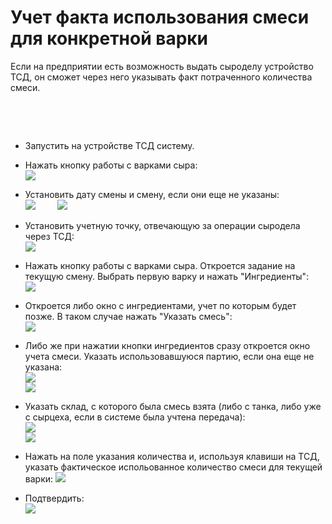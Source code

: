 # Учет факта использования смеси для конкретной варки 


Если на предприятии есть возможность выдать сыроделу
устройство ТСД, он сможет через него указывать факт потраченного количества смеси.

 

 

-   Запустить на устройстве ТСД систему.
-   Нажать кнопку работы с варками сыра:  
    ![](AccountingMilkTSD.assets/drex_uchet_vremeni_vneseniya_ingredientov_syrodelom_cherez_tsd__terminal_sbora_dannykh__custom.png)
    
-   Установить дату смены и смену, если они еще не указаны:  
    ![](AccountingMilkTSD.assets/drex_uchet_vremeni_vneseniya_ingredientov_syrodelom_cherez_tsd__terminal_sbora_dannykh__custom_2.png)
           
    ![](AccountingMilkTSD.assets/drex_uchet_vremeni_vneseniya_ingredientov_syrodelom_cherez_tsd__terminal_sbora_dannykh__custom_3.png)
    
-   Установить учетную точку, отвечающую за операции сыродела через ТСД:  
    ![](AccountingMilkTSD.assets/drex_uchet_vremeni_vneseniya_ingredientov_syrodelom_cherez_tsd__terminal_sbora_dannykh__custom_4.png)
    
-   Нажать кнопку работы с варками сыра. Откроется задание на текущую смену. Выбрать первую варку и нажать "Ингредиенты":  
    ![](AccountingMilkTSD.assets/drex_uchet_vremeni_vneseniya_ingredientov_syrodelom_cherez_tsd__terminal_sbora_dannykh__custom_5.png)
    
-   Откроется либо окно с ингредиентами, учет по которым будет позже. В таком случае нажать "Указать смесь":  
    ![](AccountingMilkTSD.assets/drex_uchet_vremeni_vneseniya_ingredientov_syrodelom_cherez_tsd__terminal_sbora_dannykh__custom_6.png)
    
-   Либо же при нажатии кнопки ингредиентов сразу откроется окно учета смеси. Указать использовавшуюся партию, если она еще не указана:  
    ![](AccountingMilkTSD.assets/drex_uchet_vremeni_vneseniya_ingredientov_syrodelom_cherez_tsd__terminal_sbora_dannykh__custom_7.png)  
    ![](AccountingMilkTSD.assets/drex_uchet_vremeni_vneseniya_ingredientov_syrodelom_cherez_tsd__terminal_sbora_dannykh__custom_8.png)
    
-   Указать склад, с которого была смесь взята (либо с танка, либо уже с сырцеха, если в системе была учтена передача):  
        ![](AccountingMilkTSD.assets/drex_uchet_vremeni_vneseniya_ingredientov_syrodelom_cherez_tsd__terminal_sbora_dannykh__custom_9.png)  
        ![](AccountingMilkTSD.assets/drex_uchet_vremeni_vneseniya_ingredientov_syrodelom_cherez_tsd_terminal_sbora_dannykh__custom_10.png)  

-   Нажать на поле указания количества и, используя клавиши на ТСД, указать фактическое испольованное количество смеси для текущей варки: 
        ![](AccountingMilkTSD.assets/11.png)

- Подтвердить:  
        ![](AccountingMilkTSD.assets/12.png)
